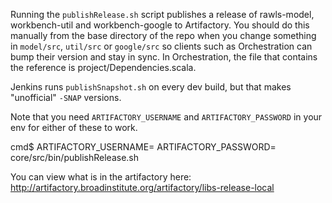 Running the `publishRelease.sh` script publishes a release of rawls-model, workbench-util and workbench-google to Artifactory. You should do this manually from the base directory of the repo when you change something in `model/src`, `util/src` or `google/src` so clients such as Orchestration can bump their version and stay in sync. In Orchestration, the file that contains the reference is project/Dependencies.scala.

Jenkins runs `publishSnapshot.sh` on every dev build, but that makes "unofficial" `-SNAP` versions.

Note that you need `ARTIFACTORY_USERNAME` and `ARTIFACTORY_PASSWORD` in your env for either of these to work.

cmd$ ARTIFACTORY_USERNAME=<name> ARTIFACTORY_PASSWORD=<pw> core/src/bin/publishRelease.sh

You can view what is in the artifactory here: http://artifactory.broadinstitute.org/artifactory/libs-release-local
